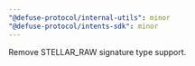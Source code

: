```yaml
---
"@defuse-protocol/internal-utils": minor
"@defuse-protocol/intents-sdk": minor
---
```


Remove STELLAR_RAW signature type support.
